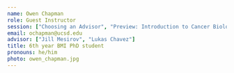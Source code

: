 ```yaml
---
name: Owen Chapman
role: Guest Instructor
session: ["Choosing an Advisor", "Preview: Introduction to Cancer Biology"]
email: ochapman@ucsd.edu
advisor: ["Jill Mesirov", "Lukas Chavez"]
title: 6th year BMI PhD student
pronouns: he/him
photo: owen_chapman.jpg
---
```

